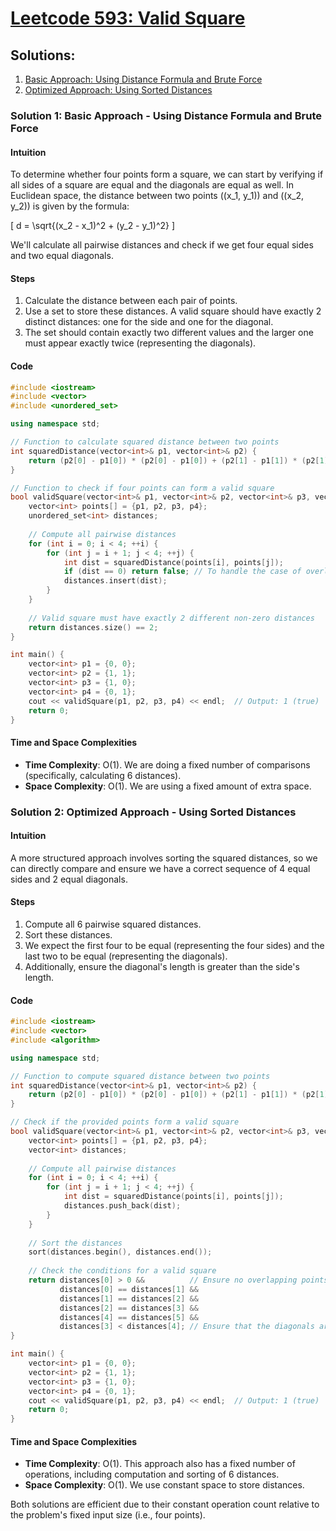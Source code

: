 # [Leetcode 593: Valid Square](https://leetcode.com/problems/valid-square/)

## Solutions:
1. [Basic Approach: Using Distance Formula and Brute Force](#solution-1)
2. [Optimized Approach: Using Sorted Distances](#solution-2)

### Solution 1: Basic Approach - Using Distance Formula and Brute Force

#### Intuition
To determine whether four points form a square, we can start by verifying if all sides of a square are equal and the diagonals are equal as well. In Euclidean space, the distance between two points \((x_1, y_1)\) and \((x_2, y_2)\) is given by the formula:

\[ d = \sqrt{(x_2 - x_1)^2 + (y_2 - y_1)^2} \]

We'll calculate all pairwise distances and check if we get four equal sides and two equal diagonals.

#### Steps
1. Calculate the distance between each pair of points.
2. Use a set to store these distances. A valid square should have exactly 2 distinct distances: one for the side and one for the diagonal.
3. The set should contain exactly two different values and the larger one must appear exactly twice (representing the diagonals).

#### Code
```cpp
#include <iostream>
#include <vector>
#include <unordered_set>

using namespace std;

// Function to calculate squared distance between two points
int squaredDistance(vector<int>& p1, vector<int>& p2) {
    return (p2[0] - p1[0]) * (p2[0] - p1[0]) + (p2[1] - p1[1]) * (p2[1] - p1[1]);
}

// Function to check if four points can form a valid square
bool validSquare(vector<int>& p1, vector<int>& p2, vector<int>& p3, vector<int>& p4) {
    vector<int> points[] = {p1, p2, p3, p4};
    unordered_set<int> distances;
    
    // Compute all pairwise distances
    for (int i = 0; i < 4; ++i) {
        for (int j = i + 1; j < 4; ++j) {
            int dist = squaredDistance(points[i], points[j]);
            if (dist == 0) return false; // To handle the case of overlapping points
            distances.insert(dist);
        }
    }
    
    // Valid square must have exactly 2 different non-zero distances
    return distances.size() == 2;
}

int main() {
    vector<int> p1 = {0, 0};
    vector<int> p2 = {1, 1};
    vector<int> p3 = {1, 0};
    vector<int> p4 = {0, 1};
    cout << validSquare(p1, p2, p3, p4) << endl;  // Output: 1 (true)
    return 0;
}
```

#### Time and Space Complexities
- **Time Complexity**: O(1). We are doing a fixed number of comparisons (specifically, calculating 6 distances).
- **Space Complexity**: O(1). We are using a fixed amount of extra space.

### Solution 2: Optimized Approach - Using Sorted Distances

#### Intuition
A more structured approach involves sorting the squared distances, so we can directly compare and ensure we have a correct sequence of 4 equal sides and 2 equal diagonals.

#### Steps
1. Compute all 6 pairwise squared distances.
2. Sort these distances.
3. We expect the first four to be equal (representing the four sides) and the last two to be equal (representing the diagonals).
4. Additionally, ensure the diagonal's length is greater than the side's length.

#### Code
```cpp
#include <iostream>
#include <vector>
#include <algorithm>

using namespace std;

// Function to compute squared distance between two points
int squaredDistance(vector<int>& p1, vector<int>& p2) {
    return (p2[0] - p1[0]) * (p2[0] - p1[0]) + (p2[1] - p1[1]) * (p2[1] - p1[1]);
}

// Check if the provided points form a valid square
bool validSquare(vector<int>& p1, vector<int>& p2, vector<int>& p3, vector<int>& p4) {
    vector<int> points[] = {p1, p2, p3, p4};
    vector<int> distances;
    
    // Compute all pairwise distances
    for (int i = 0; i < 4; ++i) {
        for (int j = i + 1; j < 4; ++j) {
            int dist = squaredDistance(points[i], points[j]);
            distances.push_back(dist);
        }
    }
    
    // Sort the distances
    sort(distances.begin(), distances.end());
    
    // Check the conditions for a valid square
    return distances[0] > 0 &&          // Ensure no overlapping points
           distances[0] == distances[1] &&
           distances[1] == distances[2] &&
           distances[2] == distances[3] &&
           distances[4] == distances[5] &&
           distances[3] < distances[4]; // Ensure that the diagonals are longer than sides
}

int main() {
    vector<int> p1 = {0, 0};
    vector<int> p2 = {1, 1};
    vector<int> p3 = {1, 0};
    vector<int> p4 = {0, 1};
    cout << validSquare(p1, p2, p3, p4) << endl;  // Output: 1 (true)
    return 0;
}
```

#### Time and Space Complexities
- **Time Complexity**: O(1). This approach also has a fixed number of operations, including computation and sorting of 6 distances.
- **Space Complexity**: O(1). We use constant space to store distances. 

Both solutions are efficient due to their constant operation count relative to the problem's fixed input size (i.e., four points).

